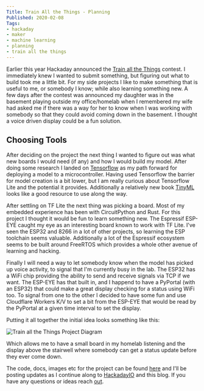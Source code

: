 ```yaml
---
Title: Train All the Things - Planning
Published: 2020-02-08
Tags:
- hackaday
- maker
- machine learning
- planning
- train all the things
---
```


Earlier this year Hackaday announced the
[Train all the Things](https://hackaday.io/contest/169421-train-all-the-things#j-discussions-title)
contest. I immediately knew I wanted to submit something, but figuring out what
to build took me a little bit. For my side projects I like to make something
that is useful to me, or somebody I know; while also learning something new. A
few days after the contest was announced my daughter was in the basement
playing outside my office/homelab when I remembered my wife had asked me if
there was a way for her to know when I was working with somebody so that they
could avoid coming down in the basement. I thought a voice driven display could
be a fun solution.

## Choosing Tools

After deciding on the project the next thing I wanted to figure out was what
new boards I would need (if any) and how I would build my model. After doing
some research I landed on
[Tensorflow](https://www.tensorflow.org/lite/microcontrollers) as my path
forward for deploying a model to a microcontroller. Having used Tensorflow the
barrier for model creation is a bit lower, but I am really curious about
Tensorflow Lite and the potential it provides. Additionally a relatively new
book [TinyML](https://tinymlbook.com/) looks like a good resource to use along
the way.

After settling on TF Lite the next thing was picking a board. Most of my
embedded experience has been with CircuitPython and Rust. For this project I
thought it would be fun to learn something new. The Espressif ESP-EYE caught my
eye as an interesting board known to work with TF Lite. I've seen the ESP32 and
8266 in a lot of other projects, so learning the ESP toolchain seems valuable.
Additionally a lot of the Espressif ecosystem seems to be built around FreeRTOS
which provides a whole other avenue of learning and hacking.

Finally I will need a way to let somebody know when the model has picked up
voice activity, to signal that I'm currently busy in the lab. The ESP32 has a
WiFi chip providing the ability to send and receive signals via TCP if we want.
The ESP-EYE has that built in, and I happend to have a PyPortal (with an ESP32)
that could make a great display checking for a status using WiFi too. To signal
from one to the other I decided to have some fun and use Cloudflare Workers K/V
to set a bit from the ESP-EYE that would be read by the PyPortal at a given time
interval to set the display.

Putting it all together the initial idea looks something like this:

![Train all the Things Project Diagram](/assets/images/on-air-grid.jpg)

Which allows me to have a small board in my homelab listening and the display
above the stairwell where somebody can get a status update before they ever
come down.

The code, docs, images etc for the project can be found
[here](https://git.sr.ht/~n0mn0m/on-air) and I'll be posting updates as I
continue along to [HackadayIO](https://hackaday.io/project/170228-on-air) and
this blog. If you have any questions or ideas reach
[out](mailto:alexander@unexpextedeof.net).

